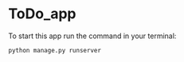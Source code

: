 # ToDo_app

To start this app run the command in your terminal:

`python manage.py runserver`

<!-- [![Deploy to Heroku](https://www.herokucdn.com/deploy/button.png)](https://heroku.com/deploy) -->
